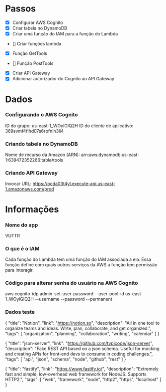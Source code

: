 # Passos

 - [x] Configurar AWS Cognito
 - [x] Criar tabela no DynamoDB
 - [x] Criar uma função do IAM para a função do Lambda
 - [] Criar funções lambda
  - [x] Função GetTools
  - [] Função PostTools
 - [x] Criar API Gateway
 - [x] Adicionar autorizador do Cognito ao API Gateway

# Dados

### Configurando o AWS Cognito

  ID do grupo: us-east-1_WOylGIQ2H
  ID do cliente de aplicativo: 369svmf4flhd07s6rpfnih3li4

### Criando tabela no DynamoDB

  Nome de recurso da Amazon (ARN): arn:aws:dynamodb:us-east-1:639472352266:table/tools

### Criando API Gateway

  Invocar URL: https://ocda03t4yl.execute-api.us-east-1.amazonaws.com/prod

# Informações

### Nome do app

  VUTTR

### O que é o IAM

  Cada função do Lambda tem uma função do IAM associada a ela. Essa função define com quais outros serviços da AWS a função tem permissão para interagir.

### Código para alterar senha do usuário na AWS Cognito

  aws cognito-idp admin-set-user-password --user-pool-id us-east-1_WOylGIQ2H --username <nome-do-usuario> --password <senha> --permanent

### Dados teste

  {
    "title": "Notion",
    "link": "https://notion.so",
    "description": "All in one tool to organize teams and ideas. Write, plan, collaborate, and get organized.",
    "tags": [
      "organization",
      "planning",
      "collaboration",
      "writing",
      "calendar"
    ]
  }

  {
    "title": "json-server",
    "link": "https://github.com/typicode/json-server",
    "description": "Fake REST API based on a json schema. Useful for mocking and creating APIs for front-end devs to consume in coding challenges.",
    "tags": [
      "api",
      "json",
      "schema",
      "node",
      "github",
      "rest"
    ]
  }

  {
    "title": "fastify",
    "link": "https://www.fastify.io/",
    "description": "Extremely fast and simple, low-overhead web framework for NodeJS. Supports HTTP2.",
    "tags": [
      "web",
      "framework",
      "node",
      "http2",
      "https",
      "localhost"
    ]
  }